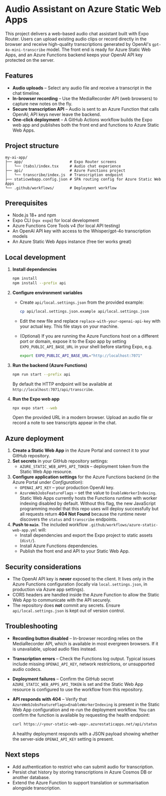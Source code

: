 # Audio Assistant on Azure Static Web Apps

This project delivers a web-based audio chat assistant built with Expo Router. Users can upload existing audio clips or record directly in the browser and receive high-quality transcriptions generated by OpenAI's `gpt-4o-mini-transcribe` model. The front end is ready for Azure Static Web Apps, and an Azure Functions backend keeps your OpenAI API key protected on the server.

## Features

- **Audio uploads** – Select any audio file and receive a transcript in the chat timeline.
- **In-browser recording** – Use the MediaRecorder API (web browsers) to capture new notes on the fly.
- **Secure transcription API** – Audio is sent to an Azure Function that calls OpenAI; API keys never leave the backend.
- **One-click deployment** – A GitHub Actions workflow builds the Expo web app and publishes both the front end and functions to Azure Static Web Apps.

## Project structure

```text
my-ai-app/
├── app/                     # Expo Router screens
│   └── (tabs)/index.tsx     # Audio chat experience
├── api/                     # Azure Functions project
│   └── transcribe/index.js  # Transcription endpoint
├── staticwebapp.config.json # SPA routing config for Azure Static Web Apps
└── .github/workflows/       # Deployment workflow
```

## Prerequisites

- Node.js 18+ and npm
- Expo CLI (`npx expo`) for local development
- Azure Functions Core Tools v4 (for local API testing)
- An OpenAI API key with access to the Whisper/gpt-4o transcription models
- An Azure Static Web Apps instance (free tier works great)

## Local development

1. **Install dependencies**

   ```bash
   npm install
   npm install --prefix api
   ```

2. **Configure environment variables**

   - Create `api/local.settings.json` from the provided example:

     ```bash
     cp api/local.settings.json.example api/local.settings.json
     ```

   - Edit the new file and replace `replace-with-your-openai-api-key` with your actual key. This file stays on your machine.
   - (Optional) If you are running the Azure Functions host on a different port or domain, expose it to the Expo app by setting `EXPO_PUBLIC_API_BASE_URL` in your shell before starting Expo, e.g.

     ```bash
     export EXPO_PUBLIC_API_BASE_URL="http://localhost:7071"
     ```

3. **Run the backend (Azure Functions)**

   ```bash
   npm run start --prefix api
   ```

   By default the HTTP endpoint will be available at `http://localhost:7071/api/transcribe`.

4. **Run the Expo web app**

   ```bash
   npx expo start --web
   ```

   Open the provided URL in a modern browser. Upload an audio file or record a note to see transcripts appear in the chat.

## Azure deployment

1. **Create a Static Web App** in the Azure Portal and connect it to your GitHub repository.
2. **Set secrets** in your GitHub repository settings:
   - `AZURE_STATIC_WEB_APPS_API_TOKEN` – deployment token from the Static Web App resource.
3. **Configure application settings** for the Azure Functions backend (in the Azure Portal under *Configuration*):
   - `OPENAI_API_KEY` – your production OpenAI key.
   - `AzureWebJobsFeatureFlags` – set the value to `EnableWorkerIndexing`. Static Web Apps currently hosts the Functions runtime
     with worker indexing disabled by default. Without this flag, the new JavaScript programming model that this repo uses will
     deploy successfully but all requests return **404 Not Found** because the runtime never discovers the `status` and
     `transcribe` endpoints.
4. **Push to `main`**. The included workflow `.github/workflows/azure-static-web-app.yml` will:
   - Install dependencies and export the Expo project to static assets (`dist/`).
   - Install Azure Functions dependencies.
   - Publish the front end and API to your Static Web App.

## Security considerations

- The OpenAI API key is **never** exposed to the client. It lives only in the Azure Functions configuration (locally via `local.settings.json`, in production via Azure app settings).
- CORS headers are handled inside the Azure Function to allow the Static Web App to communicate with the API securely.
- The repository does **not** commit any secrets. Ensure `api/local.settings.json` is kept out of version control.

## Troubleshooting

- **Recording button disabled** – In-browser recording relies on the MediaRecorder API, which is available in most evergreen browsers. If it is unavailable, upload audio files instead.
- **Transcription errors** – Check the Functions log output. Typical issues include missing `OPENAI_API_KEY`, network restrictions, or unsupported audio codecs.
- **Deployment failures** – Confirm the GitHub secret `AZURE_STATIC_WEB_APPS_API_TOKEN` is set and the Static Web App resource is configured to use the workflow from this repository.
- **API responds with 404** – Verify that `AzureWebJobsFeatureFlags=EnableWorkerIndexing` is present in the Static Web App
  configuration and re-run the deployment workflow. You can confirm the function is available by requesting the health endpoint:

  ```bash
  curl https://<your-static-web-app>.azurestaticapps.net/api/status
  ```

  A healthy deployment responds with a JSON payload showing whether the server-side `OPENAI_API_KEY` setting is present.

## Next steps

- Add authentication to restrict who can submit audio for transcription.
- Persist chat history by storing transcriptions in Azure Cosmos DB or another database.
- Extend the Azure Function to support translation or summarisation alongside transcription.
